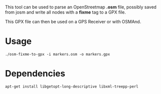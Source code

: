 
This tool can be used to parse an OpenStreetmap **.osm** file, possibly saved from josm
and write all nodes with a **fixme** tag to a GPX file.

This GPX file can then be used on a GPS Receiver or with OSMAnd.

Usage
=====

	./osm-fixme-to-gpx -i markers.osm -o markers.gpx

Dependencies
============

	apt-get install libgetopt-long-descriptive libxml-treepp-perl
	
